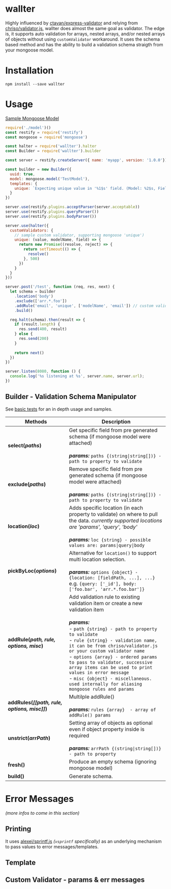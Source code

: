 # wallter
Highly influenced by [ctavan/express-validator](https://github.com/ctavan/express-validator) and relying from [chriso/validator.js](https://github.com/chriso/validator.js), wallter does almost the same goal as validator. The edge is, it supports auto validation for arrays, nested arrays, and/or nested arrays of objects without using `customValidator` workaround. It uses the schema based method and has the ability to build a validation schema straigth from your mongoose model.

# Installation

`npm install --save wallter`

# Usage
[Sample Mongoose Model](https://github.com/edgracilla/wallter/blob/master/test/models/basic.model.js)

```js
require('./model')()
const restify = require('restify')
const mongoose = require('mongoose')

const halter = require('wallter').halter
const Builder = require('wallter').builder

const server = restify.createServer({ name: 'myapp', version: '1.0.0'});

const builder = new Builder({
  uuid: true,
  model: mongoose.model('TestModel'),
  templates: {
    unique: `Expecting unique value in '%1$s' field. (Model: %2$s, Field: %3$s)`
  }
})

server.use(restify.plugins.acceptParser(server.acceptable))
server.use(restify.plugins.queryParser())
server.use(restify.plugins.bodyParser())

server.use(halter({
  customValidators: {
    // sample custom validator, supporting mongoose 'unique')
    unique: (value, modelName, field) => {
      return new Promise((resolve, reject) => {
        return setTimeout(() => {
          resolve()
        }, 500)
      })
    }
  }
}))

server.post('/test', function (req, res, next) {
  let schema = builder
    .location('body')
    .exclude(['arr.*.foo'])
    .addRule('email', 'unique', ['modelName', 'email']) // custom validator above
    .build()

  req.halt(schema).then(result => {
    if (result.length) {
      res.send(400, result)
    } else {
      res.send(200)
    }
    
    return next()
  })
})

server.listen(8080, function () {
  console.log('%s listening at %s', server.name, server.url);
})
```

## Builder - Validation Schema Manipulator
See [basic tests](https://github.com/edgracilla/wallter/blob/master/test/builder/basic.test.js) for an in depth usage and samples.

Methods                                        | Description
----------------------------------------------- | --------------------------------------
**select(*paths*)**                             | Get specific field from pre generated schema (if mongoose model were attached)<br><br>***params:*** `paths {(string\|string[])} - path to property to validate`
**exclude(*paths*)**                            | Remove specific field from pre generated schema (if mongoose model were attached)<br><br>***params:*** `paths {(string\|string[])} - path to property to validate`
**location(*loc*)**                             | Adds specific location (in each property to validate) on where to pull the data. *currently supported locations are 'params', 'query', 'body'*<br><br>***params:*** `loc {string} - possible values are: params\|query\|body`
**pickByLoc(*options*)**                        | Alternative for `location()` to support multi location selection. <br><br>***params:*** `options {object} - {location: [fieldPath, ...], ...}`<br>e.g. `{query: ['_id'], body: ['foo.bar', 'arr.*.foo.bar']}` 
**addRule(*path, rule, options, misc*)**        | Add validation rule to existing validation item or create a new validation item<br><br>***params:*** <br>- `path {string} - path to property to validate`<br>- `rule {string} - validation name, it can be from chriso/validator.js or your custom validator name`<br>- `options {array} - ordered params to pass to validator, successive array items can be used to print values in error message`<br>- `misc {object} - miscellaneous. used internally for aliasing mongoose rules and params`
**addRules(*[[path, rule, options, misc]]*)**   | Multilple addRule()<br><br>***params:*** `rules {array}  - array of addRule() params`
**unstrict(*arrPath*)**                         | Setting array of objects as optional even if object property inside is required<br><br>***params:*** `arrPath {(string\|string[])} - path to property`
**fresh()**                                     | Produce an empty schema (ignoring mongoose model)
**build()**                                     | Generate schema.

# Error Messages
*(more infos to come in this section)*
## Printing
It uses [alexei/sprintf.js](https://github.com/alexei/sprintf.js) *(`vsprintf` specifically)* as an underlying mechanism to pass values to error messages/templates.

## Template

## Custom Validator - params & err messages
